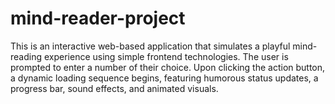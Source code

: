 # mind-reader-project
This is an interactive web-based application that simulates a playful mind-reading experience using simple frontend technologies. The user is prompted to enter a number of their choice. Upon clicking the action button, a dynamic loading sequence begins, featuring humorous status updates, a progress bar, sound effects, and animated visuals.
